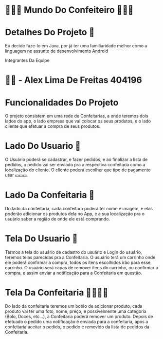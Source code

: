 # 🧁🍰🎂 Mundo Do Confeiteiro 🎂🍰🧁

# Detalhes Do Projeto 📄
Eu decide faze-lo em Java, por já ter uma familiaridade melhor como a linguagem no assunto de desenvolvimento Android

Integrantes Da Equipe

# 👨‍💻 - Alex Lima De Freitas 404196 

# Funcionalidades Do Projeto
O projeto consistem em uma rede de Confeitarias, a onde teremos dois lados do app, o lado empresa que vai colocar os seus produtos, e o lado cliente que efetuar a compra de seus produtos.

# Lado Do Usuario 🏡
O Usuário poderá se cadastrar, e fazer pedidos, e ao finalizar a lista de pedidos, o pedido vai ser enviado pra a respectiva confeitaria como a localização do cliente. O cliente poderá escolher que tipo de pagamento usar 💵💵💵.

# Lado Da Confeitaria 🏪
Do lado da confeitaria, cada confeitara poderá ter nome e imagem, e elas poderão adicionar os produtos dela no App, e a sua localização pra o usuário saber a região de onde ele está comprando.

# Tela Do Usuario 🧑
Termos a tela do usuário de cadastro do usuário e Login do usuário, teremos telas parecidas pra a Confeitaria.
O usuário terá um carrinho onde ele poderá confirmar a compra, todos os itens escolhidos irão para esse carrinho. 
O usuário será capas de remover itens do carrinho, ou confirmar a compra, e assim enviar a notificação para a Confeitaria em questão.

# Tela Da Confeitaria 👩‍🍳👨‍🍳
Do lado da confeitaria teremos um botão de adicionar produto, cada produto vai ter uma foto, nome, preço, e possivelmente uma categoria (Bolo, Doces, etc...), a Confeitaria poderá remover um produto.
Depois de efetuado o pedido uma notificação é enviada para a confeitaria, após a confeitaria aceitar o pedido, o pedido é removido da lista de pedidos da Confeitaria.

